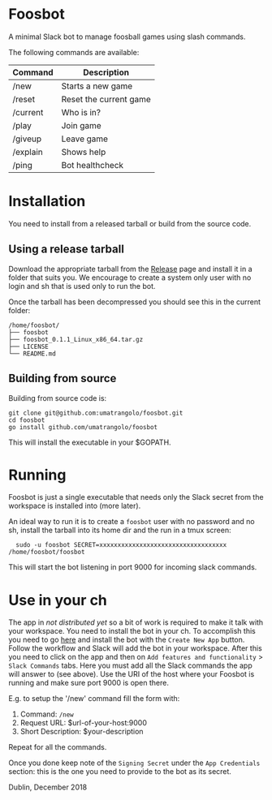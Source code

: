 # Foosbot

A minimal Slack bot to manage foosball games using slash commands.

The following commands are available:

| Command  | Description |
|----------|-------------|
| /new     | Starts a new game |
| /reset   | Reset the current game |
| /current | Who is in? |
| /play    | Join game |
| /giveup  | Leave game |
| /explain | Shows help |
| /ping    | Bot healthcheck |

# Installation

You need to install from a released tarball or build from the source
code.

## Using a release tarball

Download the appropriate tarball from the
[Release](https://github.com/umatrangolo/foosbot/releases) page and
install it in a folder that suits you. We encourage to create a system
only user with no login and sh that is used only to run the bot.

Once the tarball has been decompressed you should see this in the
current folder:

```shell
/home/foosbot/
├── foosbot
├── foosbot_0.1.1_Linux_x86_64.tar.gz
├── LICENSE
└── README.md
```

## Building from source

Building from source code is:

```shell
git clone git@github.com:umatrangolo/foosbot.git
cd foosbot
go install github.com/umatrangolo/foosbot
```

This will install the executable in your $GOPATH.

# Running

Foosbot is just a single executable that needs only the Slack secret
from the workspace is installed into (more later).

An ideal way to run it is to create a `foosbot` user with no password
and no sh, install the tarball into its home dir and the run in a tmux
screen:

```shell
  sudo -u foosbot SECRET=xxxxxxxxxxxxxxxxxxxxxxxxxxxxxxxxxxx /home/foosbot/foosbot
```

This will start the bot listening in port 9000 for incoming slack
commands.

# Use in your ch

The app in *not distributed yet* so a bit of work is required to make
it talk with your workspace. You need to install the bot in your
ch. To accomplish this you need to go
[here](https://api.slack.com/apps) and install the bot with the
`Create New App` button. Follow the workflow and Slack will add the
bot in your workspace. After this you need to click on the app and
then on `Add features and functionality` > `Slack Commands` tabs. Here
you must add all the Slack commands the app will answer to (see
above). Use the URI of the host where your Foosbot is running and make
sure port 9000 is open there.

E.g. to setup the '/new' command fill the form with:

1. Command:           `/new`
2. Request URL:       $url-of-your-host:9000
3. Short Description: $your-description

Repeat for all the commands.

Once you done keep note of the `Signing Secret` under the `App
Credentials` section: this is the one you need to provide to the bot
as its secret.

Dublin, December 2018
